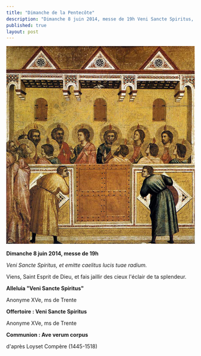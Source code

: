 ```yaml
---
title: "Dimanche de la Pentecôte"
description: "Dimanche 8 juin 2014, messe de 19h Veni Sancte Spiritus, et emitte caelitus lucis tuae radium. Viens, Saint Esprit de Dieu, et fais jaillir des cieux l'éclair de ta splendeur. Alleluia &quot;Veni Sancte Spiritus&quot; Anonyme XVe, ms de Trente Offertoire : Veni..."
published: true
layout: post
---
```



![](/images/2014-06-26-pentecote-v.jpg)

**Dimanche 8 juin 2014, messe de 19h**

*Veni Sancte Spiritus, et emitte caelitus lucis tuae radium.*

Viens, Saint Esprit de Dieu, et fais jaillir des cieux l'éclair de ta splendeur.

**Alleluia "Veni Sancte Spiritus"**

Anonyme XVe, ms de Trente

**Offertoire : Veni Sancte Spiritus**

Anonyme XVe, ms de Trente

**Communion : Ave verum corpus**

d'après Loyset Compère (1445-1518)